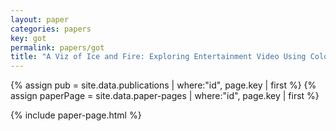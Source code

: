 ```yaml
---
layout: paper
categories: papers
key: got
permalink: papers/got
title: "A Viz of Ice and Fire: Exploring Entertainment Video Using Color and Dialogue"
---
```


{% assign pub = site.data.publications | where:"id", page.key | first %}
{% assign paperPage = site.data.paper-pages | where:"id", page.key | first %}

{% include paper-page.html %}